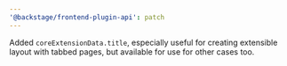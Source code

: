 ```yaml
---
'@backstage/frontend-plugin-api': patch
---
```


Added `coreExtensionData.title`, especially useful for creating extensible layout with tabbed pages, but available for use for other cases too.
